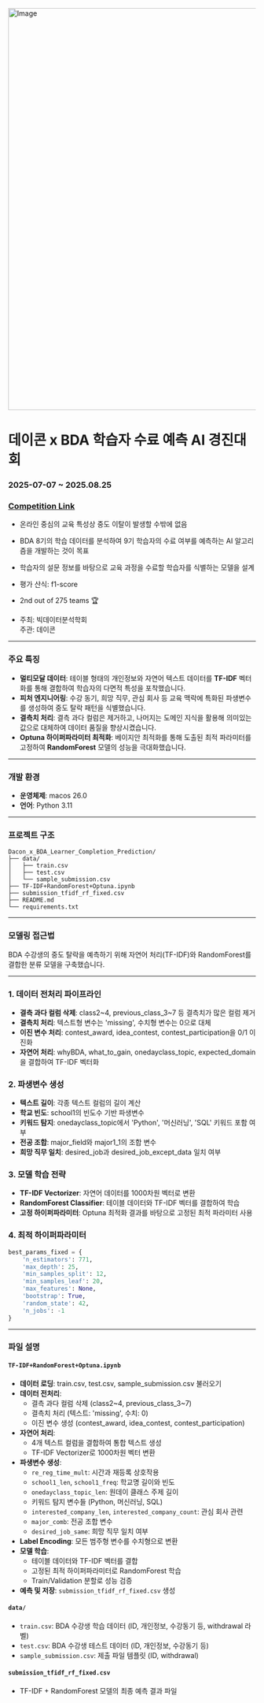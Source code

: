 <img width="1054" height="816" alt="Image" src="https://github.com/user-attachments/assets/e9b0c459-8d65-458d-b8fa-ac721a18390d" />

# 데이콘 x BDA 학습자 수료 예측 AI 경진대회 

### **2025-07-07 ~ 2025.08.25**
### [Competition Link](https://dacon.io/competitions/official/236519/overview/description)
- 온라인 중심의 교육 특성상 중도 이탈이 발생할 수밖에 없음
- BDA 8기의 학습 데이터를 분석하여 9기 학습자의 수료 여부를 예측하는 AI 알고리즘을 개발하는 것이 목표
- 학습자의 설문 정보를 바탕으로 교육 과정을 수료할 학습자를 식별하는 모델을 설계


- 평가 산식: f1-score  

- 2nd out of 275 teams 🏆

- 주최: 빅데이터분석학회  
  주관: 데이콘
---

### **주요 특징**

- **멀티모달 데이터**: 테이블 형태의 개인정보와 자연어 텍스트 데이터를 **TF-IDF** 벡터화를 통해 결합하여 학습자의 다면적 특성을 포착했습니다.
- **피처 엔지니어링**: 수강 동기, 희망 직무, 관심 회사 등 교육 맥락에 특화된 파생변수를 생성하여 중도 탈락 패턴을 식별했습니다.
- **결측치 처리**: 결측 과다 컬럼은 제거하고, 나머지는 도메인 지식을 활용해 의미있는 값으로 대체하여 데이터 품질을 향상시켰습니다.
- **Optuna 하이퍼파라미터 최적화**: 베이지안 최적화를 통해 도출된 최적 파라미터를 고정하여 **RandomForest** 모델의 성능을 극대화했습니다.

---

### **개발 환경**

- **운영체제**: macos 26.0
- **언어**: Python 3.11

---

### **프로젝트 구조**

```
Dacon_x_BDA_Learner_Completion_Prediction/
├── data/               
│   ├── train.csv
│   ├── test.csv
│   └── sample_submission.csv
├── TF-IDF+RandomForest+Optuna.ipynb          
├── submission_tfidf_rf_fixed.csv
├── README.md           
└── requirements.txt    
```

---

### **모델링 접근법**

BDA 수강생의 중도 탈락을 예측하기 위해 자연어 처리(TF-IDF)와 RandomForest를 결합한 분류 모델을 구축했습니다.

***

### 1. 데이터 전처리 파이프라인
- **결측 과다 컬럼 삭제**: class2~4, previous_class_3~7 등 결측치가 많은 컬럼 제거
- **결측치 처리**: 텍스트형 변수는 'missing', 수치형 변수는 0으로 대체
- **이진 변수 처리**: contest_award, idea_contest, contest_participation을 0/1 이진화
- **자연어 처리**: whyBDA, what_to_gain, onedayclass_topic, expected_domain을 결합하여 TF-IDF 벡터화

### 2. 파생변수 생성
- **텍스트 길이**: 각종 텍스트 컬럼의 길이 계산
- **학교 빈도**: school1의 빈도수 기반 파생변수
- **키워드 탐지**: onedayclass_topic에서 'Python', '머신러닝', 'SQL' 키워드 포함 여부
- **전공 조합**: major_field와 major1_1의 조합 변수
- **희망 직무 일치**: desired_job과 desired_job_except_data 일치 여부

### 3. 모델 학습 전략
- **TF-IDF Vectorizer**: 자연어 데이터를 1000차원 벡터로 변환
- **RandomForest Classifier**: 테이블 데이터와 TF-IDF 벡터를 결합하여 학습
- **고정 하이퍼파라미터**: Optuna 최적화 결과를 바탕으로 고정된 최적 파라미터 사용

### 4. 최적 하이퍼파라미터
```python
best_params_fixed = {
    'n_estimators': 771,
    'max_depth': 25,
    'min_samples_split': 12,
    'min_samples_leaf': 20,
    'max_features': None,
    'bootstrap': True,
    'random_state': 42,
    'n_jobs': -1
}
```

---

### **파일 설명**

#### `TF-IDF+RandomForest+Optuna.ipynb`
- **데이터 로딩**: train.csv, test.csv, sample_submission.csv 불러오기
- **데이터 전처리**:
  - 결측 과다 컬럼 삭제 (class2~4, previous_class_3~7)
  - 결측치 처리 (텍스트: 'missing', 수치: 0)
  - 이진 변수 생성 (contest_award, idea_contest, contest_participation)
- **자연어 처리**:
  - 4개 텍스트 컬럼을 결합하여 통합 텍스트 생성
  - TF-IDF Vectorizer로 1000차원 벡터 변환
- **파생변수 생성**:
  - `re_reg_time_mult`: 시간과 재등록 상호작용
  - `school1_len`, `school1_freq`: 학교명 길이와 빈도
  - `onedayclass_topic_len`: 원데이 클래스 주제 길이
  - 키워드 탐지 변수들 (Python, 머신러닝, SQL)
  - `interested_company_len`, `interested_company_count`: 관심 회사 관련
  - `major_comb`: 전공 조합 변수
  - `desired_job_same`: 희망 직무 일치 여부
- **Label Encoding**: 모든 범주형 변수를 수치형으로 변환
- **모델 학습**: 
  - 테이블 데이터와 TF-IDF 벡터를 결합
  - 고정된 최적 하이퍼파라미터로 RandomForest 학습
  - Train/Validation 분할로 성능 검증
- **예측 및 저장**: `submission_tfidf_rf_fixed.csv` 생성

#### `data/`
- `train.csv`: BDA 수강생 학습 데이터 (ID, 개인정보, 수강동기 등, withdrawal 라벨)
- `test.csv`: BDA 수강생 테스트 데이터 (ID, 개인정보, 수강동기 등)
- `sample_submission.csv`: 제출 파일 템플릿 (ID, withdrawal)

#### `submission_tfidf_rf_fixed.csv`
- TF-IDF + RandomForest 모델의 최종 예측 결과 파일


